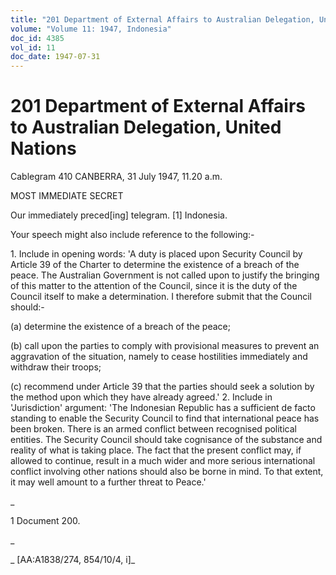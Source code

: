 ```yaml
---
title: "201 Department of External Affairs to Australian Delegation, United Nations"
volume: "Volume 11: 1947, Indonesia"
doc_id: 4385
vol_id: 11
doc_date: 1947-07-31
---
```


# 201 Department of External Affairs to Australian Delegation, United Nations

Cablegram 410 CANBERRA, 31 July 1947, 11.20 a.m.

MOST IMMEDIATE SECRET

Our immediately preced[ing] telegram. [1] Indonesia.

Your speech might also include reference to the following:-

1\. Include in opening words: 'A duty is placed upon Security Council by Article 39 of the Charter to determine the existence of a breach of the peace. The Australian Government is not called upon to justify the bringing of this matter to the attention of the Council, since it is the duty of the Council itself to make a determination. I therefore submit that the Council should:-

(a) determine the existence of a breach of the peace;

(b) call upon the parties to comply with provisional measures to prevent an aggravation of the situation, namely to cease hostilities immediately and withdraw their troops;

(c) recommend under Article 39 that the parties should seek a solution by the method upon which they have already agreed.' 2. Include in 'Jurisdiction' argument: 'The Indonesian Republic has a sufficient de facto standing to enable the Security Council to find that international peace has been broken. There is an armed conflict between recognised political entities. The Security Council should take cognisance of the substance and reality of what is taking place. The fact that the present conflict may, if allowed to continue, result in a much wider and more serious international conflict involving other nations should also be borne in mind. To that extent, it may well amount to a further threat to Peace.'

_

1 Document 200.

_

_ [AA:A1838/274, 854/10/4, i]_
